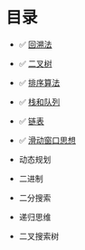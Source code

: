 # 目录

- :white_check_mark: [回溯法](/leetcode/backtrack)

- :white_check_mark: [二叉树](/leetcode/binary-tree)

- :white_check_mark: [排序算法](/leetcode/sort)

- :white_check_mark: [栈和队列](/leetcode/stack_queue)
  
- :white_check_mark: [链表](/leetcode/linked-list)

- :white_check_mark: [滑动窗口思想](/leetcode/sliding-window)

- 动态规划

- 二进制

- 二分搜索

- 递归思维

- 二叉搜索树


